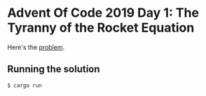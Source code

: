 # Advent Of Code 2019 Day 1: The Tyranny of the Rocket Equation

Here's the [problem](https://adventofcode.com/2019/day/1).

## Running the solution

    $ cargo run
